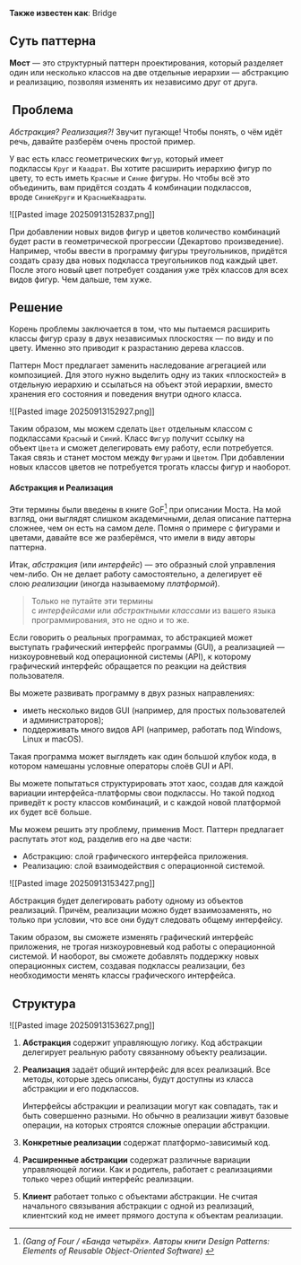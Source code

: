 **Также известен как**: Bridge

## Суть паттерна

**Мост** — это структурный паттерн проектирования, который разделяет один или несколько классов на две отдельные иерархии — абстракцию и реализацию, позволяя изменять их независимо друг от друга.


##  Проблема

_Абстракция?_ _Реализация?!_ Звучит пугающе! Чтобы понять, о чём идёт речь, давайте разберём очень простой пример.

У вас есть класс геометрических `Фигур`, который имеет подклассы `Круг` и `Квадрат`. Вы хотите расширить иерархию фигур по цвету, то есть иметь `Красные` и `Синие` фигуры. Но чтобы всё это объединить, вам придётся создать 4 комбинации подклассов, вроде `СиниеКруги` и `КрасныеКвадраты`.

![[Pasted image 20250913152837.png]]

При добавлении новых видов фигур и цветов количество комбинаций будет расти в геометрической прогрессии (Декартово произведение). Например, чтобы ввести в программу фигуры треугольников, придётся создать сразу два новых подкласса треугольников под каждый цвет. После этого новый цвет потребует создания уже трёх классов для всех видов фигур. Чем дальше, тем хуже.

## Решение

Корень проблемы заключается в том, что мы пытаемся расширить классы фигур сразу в двух независимых плоскостях — по виду и по цвету. Именно это приводит к разрастанию дерева классов.

Паттерн Мост предлагает заменить наследование агрегацией или композицией. Для этого нужно выделить одну из таких «плоскостей» в отдельную иерархию и ссылаться на объект этой иерархии, вместо хранения его состояния и поведения внутри одного класса.

![[Pasted image 20250913152927.png]]

Таким образом, мы можем сделать `Цвет` отдельным классом с подклассами `Красный` и `Синий`. Класс `Фигур` получит ссылку на объект `Цвета` и сможет делегировать ему работу, если потребуется. Такая связь и станет мостом между `Фигурами` и `Цветом`. При добавлении новых классов цветов не потребуется трогать классы фигур и наоборот.


#### Абстракция и Реализация

Эти термины были введены в книге GoF[^1] при описании Моста. На мой взгляд, они выглядят слишком академичными, делая описание паттерна сложнее, чем он есть на самом деле. Помня о примере с фигурами и цветами, давайте все же разберёмся, что имели в виду авторы паттерна.

Итак, _абстракция_ (или _интерфейс_) — это образный слой управления чем-либо. Он не делает работу самостоятельно, а делегирует её слою _реализации_ (иногда называемому _платформой_).

> Только не путайте эти термины с _интерфейсами_ или _абстрактными классами_ из вашего языка программирования, это не одно и то же.

Если говорить о реальных программах, то абстракцией может выступать графический интерфейс программы (GUI), а реализацией — низкоуровневый код операционной системы (API), к которому графический интерфейс обращается по реакции на действия пользователя.

Вы можете развивать программу в двух разных направлениях:

- иметь несколько видов GUI (например, для простых пользователей и администраторов);
- поддерживать много видов API (например, работать под Windows, Linux и macOS).

Такая программа может выглядеть как один большой клубок кода, в котором намешаны условные операторы слоёв GUI и API.


Вы можете попытаться структурировать этот хаос, создав для каждой вариации интерфейса-платформы свои подклассы. Но такой подход приведёт к росту классов комбинаций, и с каждой новой платформой их будет всё больше.

Мы можем решить эту проблему, применив Мост. Паттерн предлагает распутать этот код, разделив его на две части:

- Абстракцию: слой графического интерфейса приложения.
- Реализацию: слой взаимодействия с операционной системой.


![[Pasted image 20250913153427.png]]


Абстракция будет делегировать работу одному из объектов реализаций. Причём, реализации можно будет взаимозаменять, но только при условии, что все они будут следовать общему интерфейсу.

Таким образом, вы сможете изменять графический интерфейс приложения, не трогая низкоуровневый код работы с операционной системой. И наоборот, вы сможете добавлять поддержку новых операционных систем, создавая подклассы реализации, без необходимости менять классы графического интерфейса.


##  Структура

![[Pasted image 20250913153627.png]]

1. **Абстракция** содержит управляющую логику. Код абстракции делегирует реальную работу связанному объекту реализации.
    
2. **Реализация** задаёт общий интерфейс для всех реализаций. Все методы, которые здесь описаны, будут доступны из класса абстракции и его подклассов.
    
    Интерфейсы абстракции и реализации могут как совпадать, так и быть совершенно разными. Но обычно в реализации живут базовые операции, на которых строятся сложные операции абстракции.
    
3. **Конкретные реализации** содержат платформо-зависимый код.
    
4. **Расширенные абстракции** содержат различные вариации управляющей логики. Как и родитель, работает с реализациями только через общий интерфейс реализации.
    
5. **Клиент** работает только с объектами абстракции. Не считая начального связывания абстракции с одной из реализаций, клиентский код не имеет прямого доступа к объектам реализации.



[^1]:  *(Gang of Four / «Банда четырёх». Авторы книги Design Patterns: Elements of Reusable Object-Oriented Software)* 
